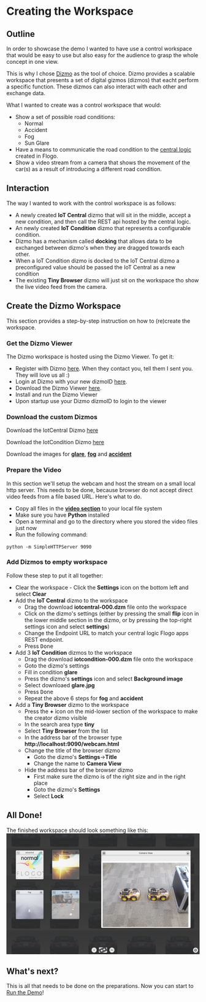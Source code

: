# Creating the Workspace

## Outline
In order to showcase the demo I wanted to have use a control workspace that would be easy to use but also easy for the audience to grasp the whole concept in one view.

This is why I chose [Dizmo](https://www.dizmo.com/) as the tool of choice. Dizmo provides a scalable workspace that presents a set of digital gizmos (dizmos) that eacht perform a specific function. These dizmos can also interact with each other and exchange data.

What I wanted to create was a control workspace that would:

* Show a set of possible road conditions:
	* Normal
	* Accident
	* Fog
	* Sun Glare
* Have a means to communicatie the road condition to the [central logic](../central-logic) created in Flogo.
* Show a video stream from a camera that shows the movement of the car(s) as a result of introducing a different road condition.

## Interaction
The way I wanted to work with the control workspace is as follows:

* A newly created **IoT Central** dizmo that will sit in the middle, accept a new condition, and then call the REST api hosted by the central logic.
* An newly created **IoT Condition** dizmo that represents a configurable condition.
* Dizmo has a mechanism called **docking** that allows data to be exchanged between dizmo's when they are dragged towards each other.
* When a IoT Condition dizmo is docked to the IoT Central dizmo a preconfigured value should be passed the IoT Central as a new condition
* The existing **Tiny Browser** dizmo will just sit on the workspace tho show the live video feed from the camera.

## Create the Dizmo Workspace
This section provides a step-by-step instruction on how to (re)create the workspace.

### Get the Dizmo Viewer
The Dizmo workspace is hosted using the Dizmo Viewer. To get it:

* Register with Dizmo [here](https://openid.dizmo.com/account/register.html). When they contact you, tell them I sent you. They will love us all :)
* Login at Dizmo with your new dizmoID [here](https://openid.dizmo.com/login/?openid.return_to=https%3A%2F%2Fwww.dizmo.com%2Fwp-login.php%3FSOCIALID%3DdeLoginByDizmo_check%26redirect_to%3Dhttps%253A%252F%252Fwww.dizmo.com&openid.mode=checkid_setup&openid.identity=https%3A%2F%2Fopenid.dizmo.com%2F&openid.trust_root=https%3A%2F%2Fwww.dizmo.com&openid.sreg.required=email&openid.sreg.optional=dob,gender,postcode,country,language,timezone).
* Download the Dizmo Viewer [here](https://www.dizmo.com/download/).
* Install and run the Dizmo Viewer
* Upon startup use your Dizmo dizmoID to login to the viewer

### Download the custom Dizmos

Download the IotCentral Dizmo <a href="iotcentral-0.0.0.dzm" download="iotcentral-0.0.0.dzm">here</a>

Download the IotCondition Dizmo <a href="iotcondition-0.0.0.dzm" download="iotcondition-0.0.0.dzm">here</a>

Download the images for 
<a href="glare.jpg" download="glare.jpg">**glare**</a>, 
<a href="fog.jpg" download="fog.jpg">**fog**</a> and
<a href="accident.jpg" download="accident.jpg">**accident**</a> 

### Prepare the Video
In this section we'll setup the webcam and host the stream on a small local http server. This needs to be done, because browser do not accept direct video feeds from a file based URL. Here's what to do.

* Copy all files in the [**video section**](video/) to your local file system
* Make sure you have **Python** installed
* Open a terminal and go to the directory where you stored the video files just now
* Run the following command:

`python -m SimpleHTTPServer 9090`


### Add Dizmos to empty workspace
Follow these step to put it all together:

* Clear the workspace - Click the **Settings** icon on the bottom left and select **Clear** 
* Add the **IoT Central** dizmo to the workspace
	* Drag the download **iotcentral-000.dzm** file onto the workspace
	* Click on the dizmo's settings (either by pressing the small **flip** icon in the lower middle section in the dizmo, or by pressing the top-right settings icon and select **settings**)
	* Change the Endpoint URL to match your central logic Flogo apps REST endpoint.
	* Press <kbd>Done</kbd>
* Add 3 **IoT Condition** dizmos to the workspace
	* Drag the download **iotcondition-000.dzm** file onto the workspace
	* Goto the dizmo's settings
	* Fill in condition **glare**
	* Press the dizmo's **settings** icon and select **Background image**
	* Select downloaed **glare.jpg**
	* Press <kbd>Done</kbd>
	* Repeat the above 6 steps for **fog** and **accident**
* Add a **Tiny Browser** dizmo to the workspace
	* Press the **+** icon on the mid-lower section of the workspace to make the creator dizmo visible
	* In the search area type **tiny**
	* Select **Tiny Browser** from the list
	* In the address bar of the browser type **http://localhost:9090/webcam.html**
	* Change the title of the browser dizmo
		* Goto the dizmo's **Settings**->**Title**
		* Change the name to **Camera View**
	* Hide the address bar of the browser dizmo
		* First make sure the dizmo is of the right size and in the right place
		* Goto the dizmo's **Settings**
		* Select **Lock**

## All Done!
The finished workspace should look something like this:
![Finished workspace](workspace.png)

## What's next?
This is all that needs to be done on the preparations.
Now you can start to [Run the Demo](../running-the-demo)!	

